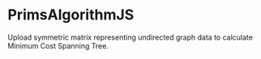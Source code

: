 # PrimsAlgorithmJS

Upload symmetric matrix representing undirected graph data to calculate Minimum Cost Spanning Tree.
